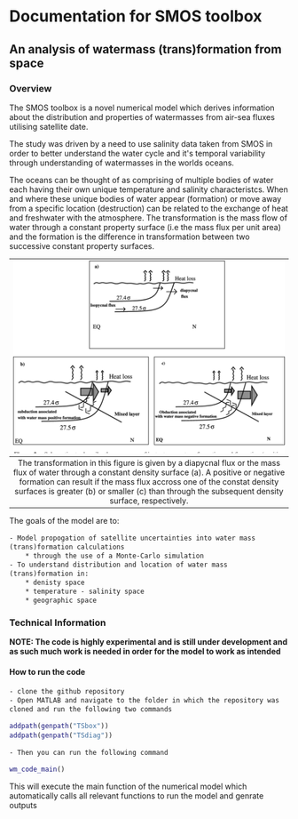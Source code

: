 # Documentation for SMOS toolbox
## An analysis of watermass (trans)formation from space
### Overview
The SMOS toolbox is a novel numerical model which derives information about the distribution and properties of watermasses from air-sea fluxes utilising satellite date.

The study was driven by a need to use salinity data taken from SMOS in order to better understand the water cycle and it's temporal variability through understanding of watermasses in the worlds oceans.

The oceans can be thought of as comprising of multiple bodies of water each having their own unique temperature and salinity characteristcs. When and where these unique bodies of water appear (formation) or move away from a specific location (destruction) can be related to the exchange of heat and freshwater with the atmosphere.
The transformation is the mass flow of water through a constant property surface (i.e the mass flux per unit area) and the formation is the difference in transformation between two successive constant property surfaces.

| ![](3-Figure2-1.png) |
|:--:|
|  The transformation in this figure is given by a diapycnal flux or the mass flux of water through a constant density surface (a). A positive or negative formation can result if the mass flux accross one of the constat density surfaces is greater (b) or smaller (c) than through the subsequent density surface, respectively. |

The goals of the model are to:

	- Model propogation of satellite uncertainties into water mass (trans)formation calculations
		* through the use of a Monte-Carlo simulation
	- To understand distribution and location of water mass (trans)formation in:
		* denisty space
		* temperature - salinity space
		* geographic space

### Technical Information
**NOTE: The code is highly experimental and is still under development and as such much work is needed in order for the model to work as intended**

#### How to run the code

	- clone the github repository
	- Open MATLAB and navigate to the folder in which the repository was cloned and run the following two commands
```matlab
addpath(genpath("TSbox"))
addpath(genpath("TSdiag"))
```
	- Then you can run the following command
```matlab
wm_code_main()
```
This will execute the main function of the numerical model which automatically calls all relevant functions to run the model and genrate outputs


